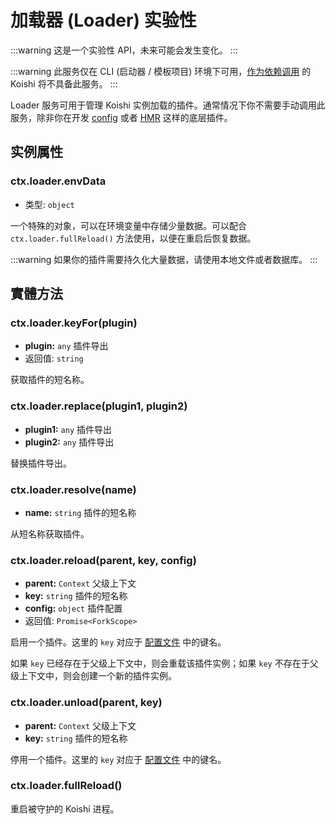 # 加载器 (Loader) <badge type="warning">实验性</badge>

:::warning
这是一个实验性 API，未来可能会发生变化。
:::

:::warning
此服务仅在 CLI (启动器 / 模板项目) 环境下可用，[作为依赖调用](../../manual/starter/direct.md) 的 Koishi 将不具备此服务。
:::

Loader 服务可用于管理 Koishi 实例加载的插件。通常情况下你不需要手动调用此服务，除非你在开发 [config](../../plugins/console/config.md) 或者 [HMR](../../plugins/develop/hmr.md) 这样的底层插件。

## 实例属性

### ctx.loader.envData

- 类型: `object`

一个特殊的对象，可以在环境变量中存储少量数据。可以配合 `ctx.loader.fullReload()` 方法使用，以便在重启后恢复数据。

:::warning
如果你的插件需要持久化大量数据，请使用本地文件或者数据库。
:::

## 實體方法

### ctx.loader.keyFor(plugin)

- **plugin:** `any` 插件导出
- 返回值: `string`

获取插件的短名称。

### ctx.loader.replace(plugin1, plugin2)

- **plugin1:** `any` 插件导出
- **plugin2:** `any` 插件导出

替换插件导出。

### ctx.loader.resolve(name)

- **name:** `string` 插件的短名称

从短名称获取插件。

### ctx.loader.reload(parent, key, config)

- **parent:** `Context` 父级上下文
- **key:** `string` 插件的短名称
- **config:** `object` 插件配置
- 返回值: `Promise<ForkScope>`

启用一个插件。这里的 `key` 对应于 [配置文件](../../guide/develop/config.md) 中的键名。

如果 `key` 已经存在于父级上下文中，则会重载该插件实例；如果 `key` 不存在于父级上下文中，则会创建一个新的插件实例。

### ctx.loader.unload(parent, key)

- **parent:** `Context` 父级上下文
- **key:** `string` 插件的短名称

停用一个插件。这里的 `key` 对应于 [配置文件](../../guide/develop/config.md) 中的键名。

### ctx.loader.fullReload()

重启被守护的 Koishi 进程。
